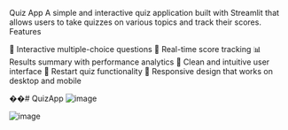 Quiz App
A simple and interactive quiz application built with Streamlit that allows users to take quizzes on various topics and track their scores.
Features

📝 Interactive multiple-choice questions
🎯 Real-time score tracking
📊 Results summary with performance analytics
🎨 Clean and intuitive user interface
🔄 Restart quiz functionality
📱 Responsive design that works on desktop and mobile

��#   Q u i z A p p 
 
![image](https://github.com/user-attachments/assets/de557151-4d60-48bb-b641-59a8f7185646)

![image](https://github.com/user-attachments/assets/bc6cbfcc-f354-48a1-9ab5-ee75cb180087)
